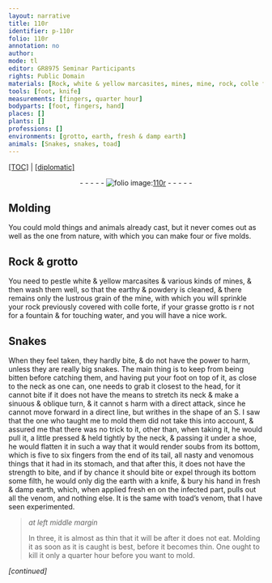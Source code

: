 ```yaml
---
layout: narrative
title: 110r
identifier: p-110r
folio: 110r
annotation: no
author:
mode: tl
editor: GR8975 Seminar Participants
rights: Public Domain
materials: [Rock, white & yellow marcasites, mines, mine, rock, colle forte, earth, fresh & damp earth]
tools: [foot, knife]
measurements: [fingers, quarter hour]
bodyparts: [foot, fingers, hand]
places: []
plants: []
professions: []
environments: [grotto, earth, fresh & damp earth]
animals: [Snakes, snakes, toad]
---
```


 <p><a href="{{ site.baseurl }}/translation/">[TOC]</a> | <a href="{{ site.baseurl }}/texts/p-110r_tc/" target="_blank">[diplomatic]</a></p><div class="folio" align="center">- - - - - <a href="http://gallica.bnf.fr/ark:/12148/btv1b10500001g/f225.image" target="_blank"><img src="https://cu-mkp.github.io/2017-workshop-edition/assets/photo-icon.png" alt="folio image: " style="display:inline-block; margin-bottom:-3px;"/>110r</a> - - - - - </div>  
  

## Molding

 
You could mold things <span class="add">and animals</span> already cast, but it never comes out as well as the one from nature, with which you can make four or five molds.
 
 
  

## <span class="m">Rock</span> & <span class="env">grotto</span>

 
You need to pestle <span class="m">white & yellow marcasites</span> & various kinds of <span class="m">mines</span>, & then wash them well, so that the earthy & powdery is cleaned, & there remains only the lustrous grain of the <span class="m">mine</span>, with which you will sprinkle your <span class="m">rock</span> previously covered with <span class="m">colle forte</span>, if your <span class="del">grasse</span> <span class="env">grotto</span> is <span class="del">r</span> not for a fountain & for touching water, and you will have a nice work.
 
 
  

## <span class="al">Snakes</span>

 
When they feel taken, they hardly bite, & do not have the power to harm, unless they are really big <span class="al">snakes</span>. The main thing is to keep from being bitten before catching them, and having put your <span class="tl"><span class="bp">foot</span></span> on top of it, as close to the neck as one can, one needs to grab it closest to the head, for it cannot bite if it does not have the means to stretch its neck & make a sinuous & oblique turn, & it cannot <span class="del">s</span> harm with a direct attack, since he cannot move forward in a direct line, but writhes in the shape of an S. I saw that <span class="pn">the one who taught me to mold them</span> did not take this into account, & assured me that there was no trick to it, other than, when taking it, he would pull it, a little pressed & held tightly by the neck, & passing it under a shoe, he would flatten it in such a way that it would render <span class="del">soubs</span> from its bottom, which is five to six <span class="ms"><span class="bp">fingers</span></span> from the end of its tail, all nasty and venomous things that it had in its stomach, and that after this, it does not have the strength to bite, and if by chance it should bite or expel through its bottom some filth, he would only dig the <span class="env"><span class="m">earth</span></span> with a <span class="tl">knife</span>, & bury his <span class="bp">hand</span> in <span class="env"><span class="m">fresh & damp earth</span></span>, which, when applied fresh <span class="del">en</span> on the <span class="md">infected part</span>, pulls out all the venom, and nothing else. It is the same with <span class="al">toad</span>’s venom, that I have seen experimented. 
 
> *at left middle margin*
> 
> 
>   In three, it is almost as thin that it will be after it does not eat. Molding it as soon as it is caught is best, before it becomes thin. One ought to kill it only a <span class="ms"><span class="tmp">quarter hour</span></span> before you want to mold.
 
*[continued]*
 
 